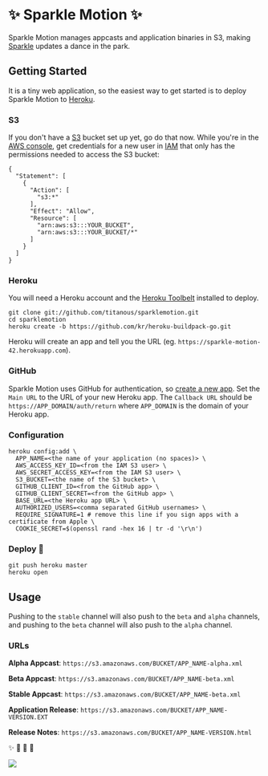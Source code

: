 # :sparkles: Sparkle Motion :sparkles:

Sparkle Motion manages appcasts and application binaries in S3, making
[Sparkle](http://sparkle.andymatuschak.org/) updates a dance in the park.

## Getting Started

It is a tiny web application, so the easiest way to get started is to deploy
Sparkle Motion to [Heroku](https://www.heroku.com/).

### S3

If you don't have a [S3](https://aws.amazon.com/s3/) bucket set up yet, go do
that now. While you're in the [AWS
console](https://console.aws.amazon.com/s3/home?region=us-east-1), get
credentials for a new user in
[IAM](https://console.aws.amazon.com/iam/home?region=us-east-1) that only has
the permissions needed to access the S3 bucket:

```
{
  "Statement": [
    {
      "Action": [
        "s3:*"
      ],
      "Effect": "Allow",
      "Resource": [
        "arn:aws:s3:::YOUR_BUCKET",
        "arn:aws:s3:::YOUR_BUCKET/*"
      ]
    }
  ]
}
```

### Heroku

You will need a Heroku account and the [Heroku
Toolbelt](https://toolbelt.heroku.com/) installed to deploy.

```
git clone git://github.com/titanous/sparklemotion.git
cd sparklemotion
heroku create -b https://github.com/kr/heroku-buildpack-go.git
```

Heroku will create an app and tell you the URL (eg.
`https://sparkle-motion-42.herokuapp.com`).

### GitHub

Sparkle Motion uses GitHub for authentication, so [create a new
app](https://github.com/settings/applications/new). Set the `Main URL` to the
URL of your new Heroku app. The `Callback URL` should be
`https://APP_DOMAIN/auth/return` where `APP_DOMAIN` is the domain of your Heroku
app.


### Configuration

```
heroku config:add \
  APP_NAME=<the name of your application (no spaces)> \
  AWS_ACCESS_KEY_ID=<from the IAM S3 user> \
  AWS_SECRET_ACCESS_KEY=<from the IAM S3 user> \
  S3_BUCKET=<the name of the S3 bucket> \
  GITHUB_CLIENT_ID=<from the GitHub app> \
  GITHUB_CLIENT_SECRET=<from the GitHub app> \
  BASE_URL=<the Heroku app URL> \
  AUTHORIZED_USERS=<comma separated GitHub usernames> \
  REQUIRE_SIGNATURE=1 # remove this line if you sign apps with a certificate from Apple \
  COOKIE_SECRET=$(openssl rand -hex 16 | tr -d '\r\n')
```

### Deploy :metal:

```
git push heroku master
heroku open
```

## Usage

Pushing to the `stable` channel will also push to the `beta` and `alpha`
channels, and pushing to the `beta` channel will also push to the `alpha`
channel.

### URLs

**Alpha Appcast**: `https://s3.amazonaws.com/BUCKET/APP_NAME-alpha.xml`

**Beta Appcast**: `https://s3.amazonaws.com/BUCKET/APP_NAME-beta.xml`

**Stable Appcast**: `https://s3.amazonaws.com/BUCKET/APP_NAME-beta.xml`

**Application Release**: `https://s3.amazonaws.com/BUCKET/APP_NAME-VERSION.EXT`

**Release Notes**: `https://s3.amazonaws.com/BUCKET/APP_NAME-VERSION.html`

:sparkles: :dizzy: :dancer: :star2:

![](https://gs1.wac.edgecastcdn.net/8019B6/data.tumblr.com/tumblr_m5k2t6bUKb1qzc8l4o1_250.gif)
